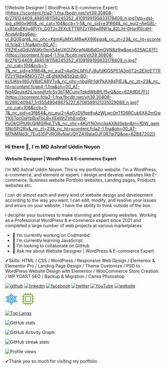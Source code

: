 ![Website Designer | WordPress & E-commerce Expert]((https://scontent.fcla2-1.fna.fbcdn.net/v/t39.30808-6/276124409_4885181158245352_4109199195833178409_n.jpg?stp=dst-jpg_s960x960&_nc_cat=104&ccb=1-5&_nc_sid=e3f864&_nc_eui2=AeG8L-Lv85KsEKIiy8PiYh_G0T2c2EXcETTRPZzYRdwRNFla_82LjH-0HsrRVcdH-ArvaArBsg6ap-yl_8Q0EqnI&_nc_ohc=KbmKuMXLM8wAX9l6sgq&_nc_zt=23&_nc_ht=scontent.fcla2-1.fna&oh=00_AT-Y8ZtEsd0dlJWdKc0xmS4eUXGlZKcwN4bBdGmOVN8z9w&oe=625AC47F](https://scontent.fcgp4-1.fna.fbcdn.net/v/t39.30808-6/276124409_4885181158245352_4109199195833178409_n.jpg?_nc_cat=104&ccb=1-7&_nc_sid=e3f864&_nc_eui2=AeGhLMYcFJ8ufdKlGSPE1A3o0T2c2EXcETTRPZzYRdwRNOG7Zf-dEgNjKN65tQqt-B0-kUUAVyjI65JVBdCA8VTv&_nc_ohc=nbglRh1drPkAX8sPjEJ&_nc_zt=23&_nc_ht=scontent.fcgp4-1.fna&oh=00_AT-Ng4QpJxd2jLisnedfzfcSv3bTMCunvTqkdWbBfLf5yQ&oe=62A9DE7F)](https://scontent.fcla2-1.fna.fbcdn.net/v/t39.30808-6/289240947_5135549049875227_6706599121231029089_n.jpg?_nc_cat=106&ccb=1-7&_nc_sid=e3f864&_nc_eui2=AeGzDVfqe8yAzWLwc0nTfD6RCuk6XA2mGwYK6TpcDaYbBjxFbLBvXEeWtZVhErqfiq-PuOkClPfJ9cGiMGIRqLTV&_nc_ohc=4KoYNOmcilgAX8dSebn&tn=fDW_gemSNoSPi2Ry&_nc_zt=23&_nc_ht=scontent.fcla2-1.fna&oh=00_AT-M7NMNd3l_7EuS1DPVRGRyNwUQYZA19aIaGJF0R7qi7Q&oe=62B87202))

### Hi there 👋, I`m MD Ashraf Uddin Noyon 
#### Website Designer | WordPress & E-commerce Expert

I’m MD Ashraf Uddin Noyon. This is my portfolio website. I’m a WordPress, e-commerce, and element or expert. I design and develop websites like E-commerce, Business website Portfolio websites, Landing pages, Products websites etc.

I can do almost each and every kind of website design and development according to the way you want. I can edit, modify, and resolve your issues and errors on your website. I have the ability to think outside of the box.

I decipher your business to make stunning and glowing websites. Working as a Professional WordPress & e-commerce expert since 2021 and completed a large number of web projects at various marketplaces

- 🔭 I’m currently working on Codmanbd 
- 🌱 I’m currently learning JavaScript 
- 👯 I’m looking to collaborate on GitHub 
- 💬 Ask me about Website Designer | WordPress & E-commerce Expert 


✔Skills: HTML / CSS / WordPress / Responsive Web Design / Elementor & Elementor Pro / Landing Page Design / Theme Customize / PSD to WordPress Website Design with Elementor / WooCommerce Store Creation. / WP YOAST SEO / Backup & Migration / Canva Photoshop


[<img src='https://cdn.jsdelivr.net/npm/simple-icons@3.0.1/icons/github.svg' alt='github' height='40'>](https://github.com/https://github.com/MdAshrafuddinnoyon)  [<img src='https://cdn.jsdelivr.net/npm/simple-icons@3.0.1/icons/linkedin.svg' alt='linkedin' height='40'>](https://www.linkedin.com/in/https://www.linkedin.com/in/md-ashraf-uddin-noyon//)  [<img src='https://cdn.jsdelivr.net/npm/simple-icons@3.0.1/icons/facebook.svg' alt='facebook' height='40'>](https://www.facebook.com/https://web.facebook.com/fmaun)  [<img src='https://cdn.jsdelivr.net/npm/simple-icons@3.0.1/icons/twitter.svg' alt='twitter' height='40'>](https://twitter.com/https://twitter.com/Mdashraf_uddin)  [<img src='https://cdn.jsdelivr.net/npm/simple-icons@3.0.1/icons/youtube.svg' alt='YouTube' height='40'>](https://www.youtube.com/channel/https://www.youtube.com/channel/UC4OLzvZK78tO8ZHbQKaDMfg)  [<img src='https://cdn.jsdelivr.net/npm/simple-icons@3.0.1/icons/icloud.svg' alt='website' height='40'>](http://www.fmaun.com)  

<a href='https://archiveprogram.github.com/'><img src='https://raw.githubusercontent.com/acervenky/animated-github-badges/master/assets/acbadge.gif' width='40' height='40'></a> <a href='https://docs.github.com/en/developers'><img src='https://raw.githubusercontent.com/acervenky/animated-github-badges/master/assets/devbadge.gif' width='40' height='40'></a> 

[![Top Langs](https://github-readme-stats.vercel.app/api/top-langs/?username=https://github.com/MdAshrafuddinnoyon)](https://github.com/anuraghazra/github-readme-stats)

![GitHub stats](https://github-readme-stats.vercel.app/api?username=https://github.com/MdAshrafuddinnoyon&show_icons=true)  

![GitHub Activity Graph](https://activity-graph.herokuapp.com/graph?username=https://github.com/MdAshrafuddinnoyon)  

![GitHub streak stats](https://github-readme-streak-stats.herokuapp.com/?user=https://github.com/MdAshrafuddinnoyon)  

![Profile views](https://gpvc.arturio.dev/https://github.com/MdAshrafuddinnoyon)  


✔Thank you so much for visiting my portfolio
